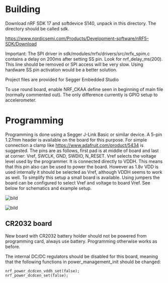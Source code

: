 # Building

Download nRF SDK 17 and softdevice S140, unpack in this directory. The directory should be called sdk.

https://www.nordicsemi.com/Products/Development-software/nRF5-SDK/Download

Important: The SPI driver in sdk/modules/nrfx/drivers/src/nrfx_spim.c contains a delay on 200ms after setting SS pin. Look for nrf_delay_ms(200). This line should be removed or SPI access will be very slow. Using hardware SS pin activation would be a better solution.

Project files are provided for Segger Embedded Studio

To use round board, enable NRF_CKAA define seen in beginning of main file (normally commented out). The only difference currently is GPIO setup to accelerometer.

# Programming

Programming is done using a Segger J-Link Basic or similar device. A 5-pin 1.27mm header is available on the board for this purpose. For simple connection a clamp like https://www.adafruit.com/product/5434 is suggested. The pins are as follows, first pad is at middle of board and last at corner: Vref, SWCLK, GND, SWDIO, N_RESET.
Vref selects the voltage level used by the programmer. It is connected directly to VDDH. This means that this pin also can be used to power the board. However as 1.8v VDD is used internally it should be selected as Vref, although VDDH seems to work as well. To simplify this setup a small board is available. Using jumpers the board can be configured to select Vref and voltage to board Vref. See below for schematics and example setup.

![bild](https://github.com/seerelectronics/ble_tag/assets/61621920/752427a9-33f1-435b-8db5-f5405943a3ad)

![bild](https://github.com/seerelectronics/ble_tag/assets/61621920/fe332da2-648e-4ee0-98c0-fce6769b22ec)

## CR2032 board

New board with CR2032 battery holder should not be powered from programming card, always use battery. Programming otherwise works as before.

The internal DC/DC regulators should be disabled for this board, meaning that the following functions in power_management_init should be changed:

    nrf_power_dcdcen_vddh_set(false);
    nrf_power_dcdcen_set(false);
